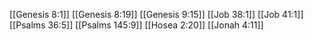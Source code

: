 [[Genesis 8:1]]
[[Genesis 8:19]]
[[Genesis 9:15]]
[[Job 38:1]]
[[Job 41:1]]
[[Psalms 36:5]]
[[Psalms 145:9]]
[[Hosea 2:20]]
[[Jonah 4:11]]
